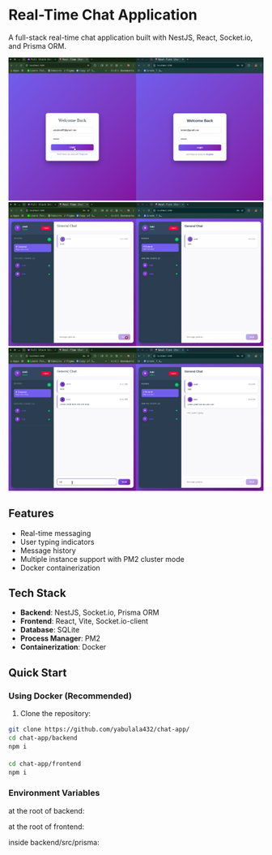 # Real-Time Chat Application

A full-stack real-time chat application built with NestJS, React, Socket.io, and Prisma ORM.

![Demo](https://raw.githubusercontent.com/yabulala432/chat-app/refs/heads/master/screenshots/photo_1.png)
![Demo](https://raw.githubusercontent.com/yabulala432/chat-app/refs/heads/master/screenshots/photo_2.png)
![Demo](https://raw.githubusercontent.com/yabulala432/chat-app/refs/heads/master/screenshots/photo-3.png)

## Features

- Real-time messaging
- User typing indicators
- Message history
- Multiple instance support with PM2 cluster mode
- Docker containerization

## Tech Stack

- **Backend**: NestJS, Socket.io, Prisma ORM
- **Frontend**: React, Vite, Socket.io-client
- **Database**: SQLite
- **Process Manager**: PM2
- **Containerization**: Docker

## Quick Start

### Using Docker (Recommended)

1. Clone the repository:

```bash
git clone https://github.com/yabulala432/chat-app/
cd chat-app/backend
npm i

cd chat-app/frontend
npm i
```

### Environment Variables
at the root of backend: 

at the root of frontend:

inside backend/src/prisma: 
